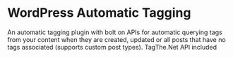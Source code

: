 WordPress Automatic Tagging
=============

An automatic tagging plugin with bolt on APIs for automatic querying tags from your content when they are created, updated or all posts that have no tags associated (supports custom post types). TagThe.Net API included
